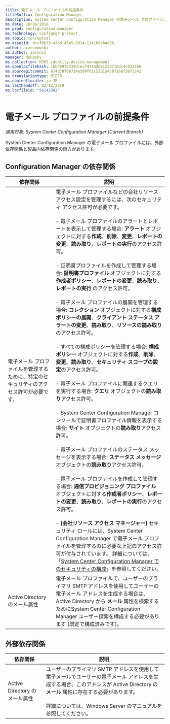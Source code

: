 ```yaml
---
title: 電子メール プロファイルの前提条件
titleSuffix: Configuration Manager
description: System Center Configuration Manager の電子メール プロファイル、およびそれらの外部依存関係と製品内依存関係の両方について説明します。
ms.date: 10/06/2016
ms.prod: configuration-manager
ms.technology: configmgr-protect
ms.topic: conceptual
ms.assetid: dccf0b73-43bd-4545-8914-114168ebad36
author: aczechowski
ms.author: aaroncz
manager: dougeby
ms.collection: M365-identity-device-management
ms.openlocfilehash: 1bb46973334dcec74715dd6123d71ddc4c0331b6
ms.sourcegitcommit: 874d78f08714a509f61c52b154387268f5b73242
ms.translationtype: MTE75
ms.contentlocale: ja-JP
ms.lasthandoff: 02/12/2019
ms.locfileid: "56142342"
---
```

# <a name="email-profile-prerequisites"></a>電子メール プロファイルの前提条件

*適用対象: System Center Configuration Manager (Current Branch)*

System Center Configuration Manager の電子メール プロファイルには、外部依存関係と製品内依存関係の両方があります。  

## <a name="configuration-manager-dependencies"></a>Configuration Manager の依存関係  

|依存関係|説明|  
|----------------|----------------------|  
|電子メール プロファイルを管理するために、特定のセキュリティのアクセス許可が必要です。|電子メール プロファイルなどの会社リソース アクセス設定を管理するには、次のセキュリティ アクセス許可が必要です。<br /><br /> - 電子メール プロファイルのアラートとレポートを表示して管理する場合: **アラート** オブジェクトに対する**作成**、**削除**、**変更**、**レポートの変更**、**読み取り**、**レポートの実行**のアクセス許可。<br /><br /> - 証明書プロファイルを作成して管理する場合: **証明書プロファイル** オブジェクトに対する**作成者ポリシー**、**レポートの変更**、**読み取り**、**レポートの実行** のアクセス許可。<br /><br /> - 電子メール プロファイルの展開を管理する場合: **コレクション** オブジェクトに対する**構成ポリシーの展開**、**クライアント ステータス アラートの変更**、**読み取り**、**リソースの読み取り**のアクセス許可。<br /><br /> - すべての構成ポリシーを管理する場合: **構成ポリシー** オブジェクトに対する**作成**、**削除**、**変更**、**読み取り**、**セキュリティ スコープの設定**のアクセス許可。<br /><br /> - 電子メール プロファイルに関連するクエリを実行する場合: **クエリ** オブジェクトの**読み取り**アクセス許可。<br /><br /> - System Center Configuration Manager コンソールで証明書プロファイル情報を表示する場合: **サイト** オブジェクトの**読み取り**アクセス許可。<br /><br /> - 電子メール プロファイルのステータス メッセージを表示する場合: **ステータス メッセージ** オブジェクトの**読み取り**アクセス許可。<br /><br /> - 電子メール プロファイルを作成して管理する場合: **通信プロビジョニング プロファイル** オブジェクトに対する**作成者ポリシー**、**レポートの変更**、**読み取り**、**レポートの実行**のアクセス許可。<br /><br /> - **[会社リソース アクセス マネージャー]** セキュリティ ロールには、System Center Configuration Manager で電子メール プロファイルを管理するのに必要な上記のアクセス許可が付与されています。 詳細については、「[System Center Configuration Manager でのセキュリティの構成](../../core/plan-design/security/configure-security.md)」を参照してください。|  
|Active Directory のメール属性|電子メール プロファイルで、ユーザーのプライマリ SMTP アドレスを使用してユーザーの電子メール アドレスを生成する場合は、Active Directory から **メール** 属性を検索するためにSystem Center Configuration Manager ユーザー探索を構成する必要があります (既定で構成済みです)。|  

## <a name="external-dependencies"></a>外部依存関係  

|依存関係|説明|  
|----------------|----------------------|  
|Active Directory のメール属性|ユーザーのプライマリ SMTP アドレスを使用して電子メールでユーザーの電子メール アドレスを生成する場合、このアドレスが Active Directory の **メール** 属性に存在する必要があります。<br /><br /> 詳細については、Windows Server のマニュアルを参照してください。|
